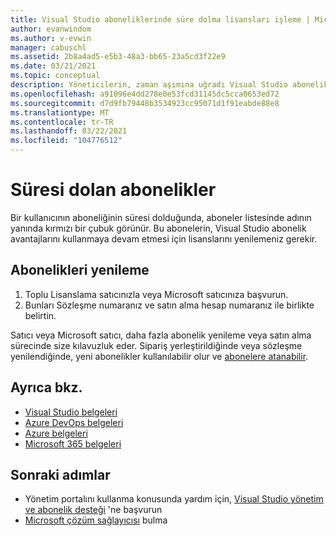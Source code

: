 ```yaml
---
title: Visual Studio aboneliklerinde süre dolma lisansları işleme | Microsoft Docs
author: evanwindom
ms.author: v-evwin
manager: cabuschl
ms.assetid: 2b8a4ad5-e5b3-48a3-bb65-23a5cd3f22e9
ms.date: 03/21/2021
ms.topic: conceptual
description: Yöneticilerin, zaman aşımına uğradı Visual Studio aboneliklerini nasıl işleyebileceğini öğrenin
ms.openlocfilehash: a91096e4dd278e0e53fcd31145dc5cca0653ed72
ms.sourcegitcommit: d7d9fb79448b3534923cc95071d1f91eabde88e8
ms.translationtype: MT
ms.contentlocale: tr-TR
ms.lasthandoff: 03/22/2021
ms.locfileid: "104776512"
---
```

# <a name="expired-subscriptions"></a>Süresi dolan abonelikler
Bir kullanıcının aboneliğinin süresi dolduğunda, aboneler listesinde adının yanında kırmızı bir çubuk görünür. Bu abonelerin, Visual Studio abonelik avantajlarını kullanmaya devam etmesi için lisanslarını yenilemeniz gerekir.

## <a name="renew-subscriptions"></a>Abonelikleri yenileme
1. Toplu Lisanslama satıcınızla veya Microsoft satıcınıza başvurun.
2. Bunları Sözleşme numaranız ve satın alma hesap numaranız ile birlikte belirtin. 

Satıcı veya Microsoft satıcı, daha fazla abonelik yenileme veya satın alma sürecinde size kılavuzluk eder. Sipariş yerleştirildiğinde veya sözleşme yenilendiğinde, yeni abonelikler kullanılabilir olur ve [abonelere atanabilir](assign-license.md).

## <a name="see-also"></a>Ayrıca bkz.
- [Visual Studio belgeleri](/visualstudio/)
- [Azure DevOps belgeleri](/azure/devops/)
- [Azure belgeleri](/azure/)
- [Microsoft 365 belgeleri](/microsoft-365/)

## <a name="next-steps"></a>Sonraki adımlar
- Yönetim portalını kullanma konusunda yardım için, [Visual Studio yönetim ve abonelik desteği](https://aka.ms/vsadminhelp) 'ne başvurun
- [Microsoft çözüm sağlayıcısı](https://www.microsoft.com/solution-providers/home) bulma